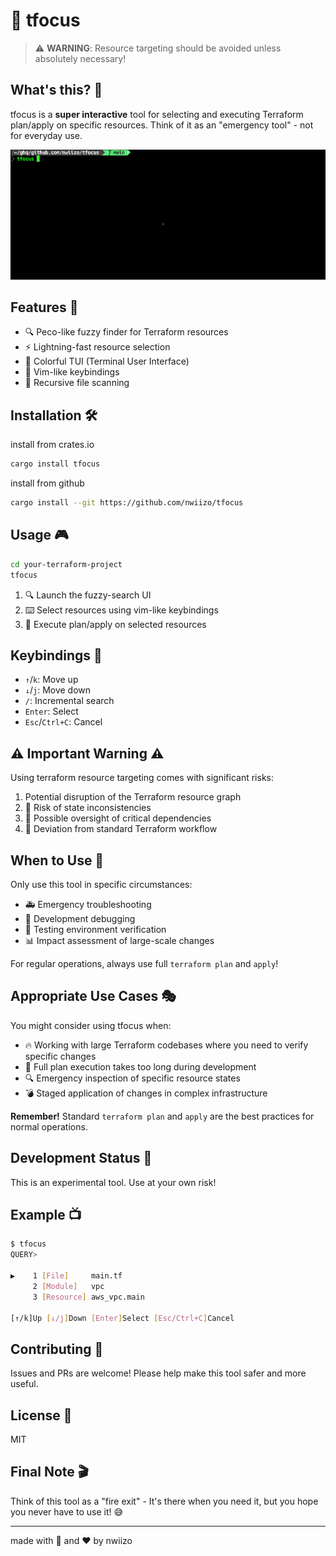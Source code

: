 # 🎯 tfocus

> ⚠️ **WARNING**: Resource targeting should be avoided unless absolutely necessary!

## What's this? 🤔

tfocus is a **super interactive** tool for selecting and executing Terraform plan/apply on specific resources.
Think of it as an "emergency tool" - not for everyday use.

![tfocus demo](.github/tfocus_01.gif)

## Features 🌟

- 🔍 Peco-like fuzzy finder for Terraform resources
- ⚡ Lightning-fast resource selection
- 🎨 Colorful TUI (Terminal User Interface)
- 🎹 Vim-like keybindings
- 📁 Recursive file scanning

## Installation 🛠️

install from crates.io
```bash
cargo install tfocus
```

install from github
```bash
cargo install --git https://github.com/nwiizo/tfocus
```

## Usage 🎮

```bash
cd your-terraform-project
tfocus
```

1. 🔍 Launch the fuzzy-search UI
2. ⌨️ Select resources using vim-like keybindings
3. 🎯 Execute plan/apply on selected resources

## Keybindings 🎹

- `↑`/`k`: Move up
- `↓`/`j`: Move down
- `/`: Incremental search
- `Enter`: Select
- `Esc`/`Ctrl+C`: Cancel

## ⚠️ Important Warning ⚠️

Using terraform resource targeting comes with significant risks:

1.  Potential disruption of the Terraform resource graph
2. 🎲 Risk of state inconsistencies
3. 🧩 Possible oversight of critical dependencies
4. 🤖 Deviation from standard Terraform workflow

## When to Use 🎯

Only use this tool in specific circumstances:
- 🚑 Emergency troubleshooting
- 🔧 Development debugging
- 🧪 Testing environment verification
- 📊 Impact assessment of large-scale changes

For regular operations, always use full `terraform plan` and `apply`!

## Appropriate Use Cases 🎭

You might consider using tfocus when:
- 🔥 Working with large Terraform codebases where you need to verify specific changes
- 🐌 Full plan execution takes too long during development
- 🔍 Emergency inspection of specific resource states
- 💣 Staged application of changes in complex infrastructure

**Remember!** Standard `terraform plan` and `apply` are the best practices for normal operations.

## Development Status 🚧

This is an experimental tool. Use at your own risk!

## Example 📺

```bash
$ tfocus
QUERY>

▶    1 [File]     main.tf
     2 [Module]   vpc
     3 [Resource] aws_vpc.main

[↑/k]Up [↓/j]Down [Enter]Select [Esc/Ctrl+C]Cancel
```

## Contributing 🤝

Issues and PRs are welcome! 
Please help make this tool safer and more useful.

## License 📜

MIT

## Final Note 🎬

Think of this tool as a "fire exit" - 
It's there when you need it, but you hope you never have to use it! 😅

---
made with 🦀 and ❤️ by nwiizo
